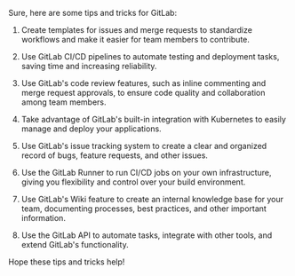 Sure, here are some tips and tricks for GitLab:

1. Create templates for issues and merge requests to standardize workflows and make it easier for team members to contribute.

2. Use GitLab CI/CD pipelines to automate testing and deployment tasks, saving time and increasing reliability.

3. Use GitLab's code review features, such as inline commenting and merge request approvals, to ensure code quality and collaboration among team members.

4. Take advantage of GitLab's built-in integration with Kubernetes to easily manage and deploy your applications.

5. Use GitLab's issue tracking system to create a clear and organized record of bugs, feature requests, and other issues.

6. Use the GitLab Runner to run CI/CD jobs on your own infrastructure, giving you flexibility and control over your build environment.

7. Use GitLab's Wiki feature to create an internal knowledge base for your team, documenting processes, best practices, and other important information.

8. Use the GitLab API to automate tasks, integrate with other tools, and extend GitLab's functionality.

Hope these tips and tricks help!
